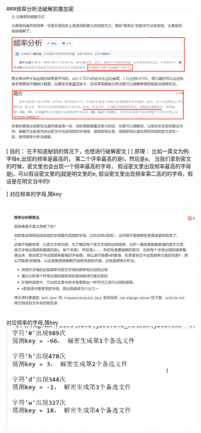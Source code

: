 ###频率分析法破解凯撒加密
![](.Read_images/凯撒.png)
 
[ 目的： 在不知道秘钥的情况下，也想进行破解密文
]
[ 原理：
    比如一英文为例:字母e,出现的频率是最高的，
    第二个评率最高的是t，然后是a，
  当我们拿到密文的时候，密文里也会出现一个频率最高的字母，
  假设密文里出现频率最高的字母是j，可以假设密文里的j就是明文里的e,
  假设密文里出现频率第二高的的字母，假设是在明文当中的t
  
 ]
 对应频率的字母,猜key
 
 ![](.Read_images/频率分析法原理.png)
 ===
  对应频率的字母,猜key
 ![](.Read_images/2ab95a2e.png)
 